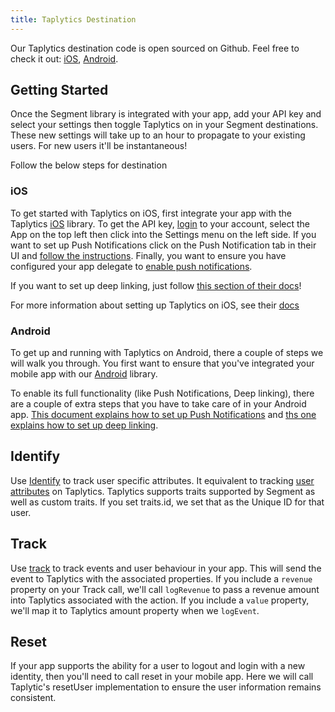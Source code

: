 ```yaml
---
title: Taplytics Destination
---
```


Our Taplytics destination code is open sourced on Github. Feel free to check it out: [iOS](https://github.com/segment-integrations/analytics-ios-integration-taplytics), [Android](https://github.com/segment-integrations/analytics-android-integration-taplytics).

## Getting Started

Once the Segment library is integrated with your app, add your API key and select your settings then toggle Taplytics on in your Segment destinations. These new settings will take up to an hour to propagate to your existing users. For new users it'll be instantaneous!

Follow the below steps for destination

### iOS
To get started with Taplytics on iOS, first integrate your app with the Taplytics [iOS](/docs/connections/sources/catalog/libraries/mobile/ios) library. To get the API key, [login](https://taplytics.com/) to your account, select the App on the top left then click into the Settings menu on the left side. If you want to set up Push Notifications click on the Push Notification tab in their UI and [follow the instructions](https://docs.taplytics.com/docs/guides-push-notifications). Finally, you want to ensure you have configured your app delegate to [enable push notifications](/docs/connections/sources/catalog/libraries/mobile/ios/#how-do-i-use-push-notifications).

If you want to set up deep linking, just follow [this section of their docs](https://support.taplytics.com/hc/en-us/articles/360004176632-Deep-Linking-Guide-)!

For more information about setting up Taplytics on iOS, see their [docs](https://docs.taplytics.com/docs/ios-getting-started)


### Android
To get up and running with Taplytics on Android, there a couple of steps we will walk you through. You first want to ensure that you've integrated your mobile app with our [Android](/docs/connections/sources/catalog/libraries/mobile/android) library.

To enable its full functionality (like Push Notifications, Deep linking), there are a couple of extra steps that you have to take care of in your Android app. [This document explains how to set up Push Notifications](https://docs.taplytics.com/docs/guides-push-notifications) and [ths one explains how to set up deep linking](https://support.taplytics.com/hc/en-us/articles/360004176632-Deep-Linking-Guide-).


## Identify
Use [Identify](/docs/connections/sources/catalog/libraries/mobile/ios/#identify) to track user specific attributes. It equivalent to tracking [user attributes](https://docs.taplytics.com/docs/guides-user-insights) on Taplytics. Taplytics supports traits supported by Segment as well as custom traits. If you set traits.id, we set that as the Unique ID for that user.

## Track
Use [track](/docs/connections/sources/catalog/libraries/mobile/ios/#track) to track events and user behaviour in your app.
This will send the event to Taplytics with the associated properties. If you include a `revenue` property on your Track call, we'll call `logRevenue` to pass a revenue amount into Taplytics associated with the action. If you include a `value` property, we'll map it to Taplytics amount property when we `logEvent`.

## Reset
If your app supports the ability for a user to logout and login with a new identity, then you'll need to call reset in your mobile app. Here we will call Taplytic's resetUser implementation to ensure the user information remains consistent.
